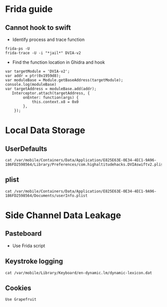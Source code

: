 # Frida guide
## Cannot hook to swift
- Identify process and trace function
```
frida-ps -U
frida-trace -U -i "*jail*" DVIA-v2
```
- Find the function location in Ghidra and hook
```
var targetModule = 'DVIA-v2';
var addr = ptr(0x1959d8);
var moduleBase = Module.getBaseAddress(targetModule);
console.log(moduleBase)
var targetAddress = moduleBase.add(addr);
   Interceptor.attach(targetAddress, {
        onEnter: function(args) {
            this.context.x8 = 0x0
        },
    });
```

# Local Data Storage
## UserDefaults
```
cat /var/mobile/Containers/Data/Application/E825E63E-0E34-4EC1-9A96-186FD2598564/Library/Preferences/com.highaltitudehacks.DVIAswiftv2.plist
```
## plist
```
cat /var/mobile/Containers/Data/Application/E825E63E-0E34-4EC1-9A96-186FD2598564/Documents/userInfo.plist
```

# Side Channel Data Leakage
## Pasteboard
- Use Frida script
## Keystroke logging
```
cat /var/mobile/Library/Keyboard/en-dynamic.lm/dynamic-lexicon.dat
```
## Cookies
```
Use Grapefruit
```
